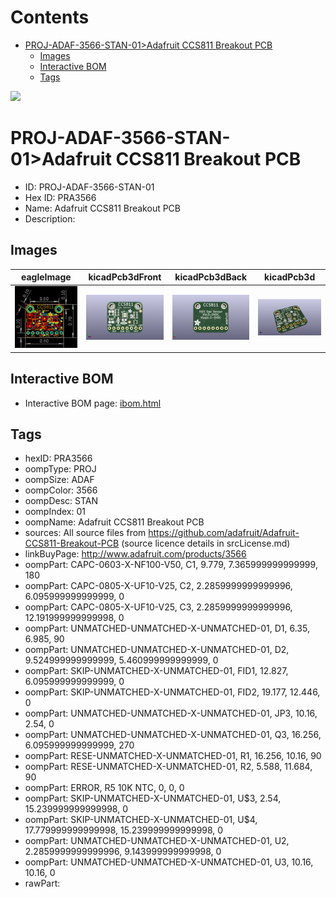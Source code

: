 



Contents
========

* [PROJ-ADAF-3566-STAN-01>Adafruit CCS811 Breakout PCB](#proj-adaf-3566-stan-01adafruit-ccs811-breakout-pcb)
	* [Images](#images)
	* [Interactive BOM](#interactive-bom)
	* [Tags](#tags)
  
![][im]
# PROJ-ADAF-3566-STAN-01>Adafruit CCS811 Breakout PCB

- ID: PROJ-ADAF-3566-STAN-01
- Hex ID: PRA3566
- Name: Adafruit CCS811 Breakout PCB
- Description: 

## Images
  
  

|eagleImage|kicadPcb3dFront|kicadPcb3dBack|kicadPcb3d|
| :---: | :---: | :---: | :---: |
|[![eagleImage](eagleImage_140.png)](eagleImage_600.png)|[![kicadPcb3dFront](kicadPcb3dFront_140.png)](kicadPcb3dFront_600.png)|[![kicadPcb3dBack](kicadPcb3dBack_140.png)](kicadPcb3dBack_600.png)|[![kicadPcb3d](kicadPcb3d_140.png)](kicadPcb3d_600.png)|

## Interactive BOM

- Interactive BOM page: [ibom.html](kicad/bom/ibom.html)

## Tags

- hexID: PRA3566
- oompType: PROJ
- oompSize: ADAF
- oompColor: 3566
- oompDesc: STAN
- oompIndex: 01
- oompName: Adafruit CCS811 Breakout PCB
- sources: All source files from https://github.com/adafruit/Adafruit-CCS811-Breakout-PCB (source licence details in srcLicense.md)
- linkBuyPage: http://www.adafruit.com/products/3566
- oompPart: CAPC-0603-X-NF100-V50, C1, 9.779, 7.365999999999999, 180
- oompPart: CAPC-0805-X-UF10-V25, C2, 2.2859999999999996, 6.095999999999999, 0
- oompPart: CAPC-0805-X-UF10-V25, C3, 2.2859999999999996, 12.191999999999998, 0
- oompPart: UNMATCHED-UNMATCHED-X-UNMATCHED-01, D1, 6.35, 6.985, 90
- oompPart: UNMATCHED-UNMATCHED-X-UNMATCHED-01, D2, 9.524999999999999, 5.460999999999999, 0
- oompPart: SKIP-UNMATCHED-X-UNMATCHED-01, FID1, 12.827, 6.095999999999999, 0
- oompPart: SKIP-UNMATCHED-X-UNMATCHED-01, FID2, 19.177, 12.446, 0
- oompPart: UNMATCHED-UNMATCHED-X-UNMATCHED-01, JP3, 10.16, 2.54, 0
- oompPart: UNMATCHED-UNMATCHED-X-UNMATCHED-01, Q3, 16.256, 6.095999999999999, 270
- oompPart: RESE-UNMATCHED-X-UNMATCHED-01, R1, 16.256, 10.16, 90
- oompPart: RESE-UNMATCHED-X-UNMATCHED-01, R2, 5.588, 11.684, 90
- oompPart: ERROR, R5 10K NTC, 0, 0, 0
- oompPart: SKIP-UNMATCHED-X-UNMATCHED-01, U$3, 2.54, 15.239999999999998, 0
- oompPart: SKIP-UNMATCHED-X-UNMATCHED-01, U$4, 17.779999999999998, 15.239999999999998, 0
- oompPart: UNMATCHED-UNMATCHED-X-UNMATCHED-01, U2, 2.2859999999999996, 9.143999999999998, 0
- oompPart: UNMATCHED-UNMATCHED-X-UNMATCHED-01, U3, 10.16, 10.16, 0
- rawPart: 



[im]: kicadPcb3d_450.png
